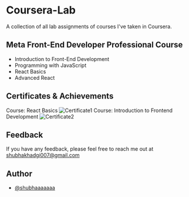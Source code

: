 # Coursera-Lab
A collection of all lab assignments of courses I've taken in Coursera.

## Meta Front-End Developer Professional Course

- Introduction to Front-End Development
- Programming with JavaScript
- React Basics
- Advanced React

## Certificates & Achievements

Course: React Basics
![Certificate1](https://coursera.org/share/f8a347c747e7be8d00b6e212dd9189e4)
Course: Introduction to Frontend Development
![Certificate2](https://coursera.org/share/c08f7ce5566956b0a0f0134b9affacb1)
 
## Feedback

If you have any feedback, please feel free to reach me out at shubhakhadgi007@gmail.com


## Author

- [@shubhaaaaaaa](https://www.github.com/shubhaaaaaaa)

